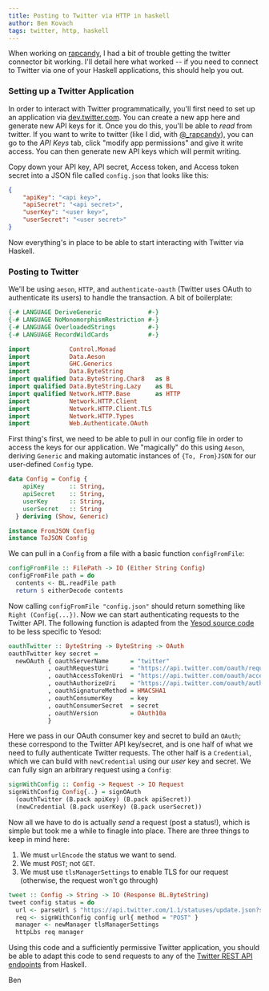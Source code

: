 ```yaml
---
title: Posting to Twitter via HTTP in haskell
author: Ben Kovach
tags: twitter, http, haskell
---
```


When working on [rapcandy](https://twitter.com/_rapcandy), I had a bit of trouble getting the twitter connector bit working. I'll detail here what worked -- if you need to connect to Twitter via one of your Haskell applications, this should help you out.

### Setting up a Twitter Application

In order to interact with Twitter programmatically, you'll first need to set up an application via [dev.twitter.com](http://dev.twitter.com). You can create a new app here and generate new API keys for it. Once you do this, you'll be able to *read* from twitter. If you want to write to twitter (like I did, with [\@_rapcandy](https://twitter.com/_rapcandy)), you can go to the *API Keys* tab, click "modify app permissions" and give it write access. You can then generate new API keys which will permit writing. 

Copy down your API key, API secret, Access token, and Access token secret into a JSON file called `config.json` that looks like this:

```json
{
    "apiKey": "<api key>",
    "apiSecret": "<api secret>",
    "userKey": "<user key>",
    "userSecret": "<user secret>"
}
```

Now everything's in place to be able to start interacting with Twitter via Haskell.


### Posting to Twitter

We'll be using `aeson`, `HTTP`, and `authenticate-oauth` (Twitter uses OAuth to authenticate its users) to handle the transaction. A bit of boilerplate:

```haskell
{-# LANGUAGE DeriveGeneric             #-}
{-# LANGUAGE NoMonomorphismRestriction #-}
{-# LANGUAGE OverloadedStrings         #-}
{-# LANGUAGE RecordWildCards           #-}

import           Control.Monad
import           Data.Aeson
import           GHC.Generics
import           Data.ByteString
import qualified Data.ByteString.Char8   as B
import qualified Data.ByteString.Lazy    as BL
import qualified Network.HTTP.Base       as HTTP
import           Network.HTTP.Client
import           Network.HTTP.Client.TLS
import           Network.HTTP.Types
import           Web.Authenticate.OAuth
```

First thing's first, we need to be able to pull in our config file in order to access the keys for our application. We "magically" do this using `Aeson`, deriving `Generic` and making automatic instances of `{To, From}JSON` for our user-defined `Config` type.

```haskell
data Config = Config {
    apiKey       :: String,
    apiSecret    :: String,
    userKey      :: String,
    userSecret   :: String
  } deriving (Show, Generic)

instance FromJSON Config
instance ToJSON Config
```

We can pull in a `Config` from a file with a basic function `configFromFile`:

```haskell
configFromFile :: FilePath -> IO (Either String Config)
configFromFile path = do
  contents <- BL.readFile path
  return $ eitherDecode contents
```

Now calling `configFromFile "config.json"` should return something like `Right (Config{...})`. Now we can start authenticating requests to the Twitter API. The following function is adapted from the [Yesod source code](http://hackage.haskell.org/package/yesod-auth-0.7.2/docs/src/Yesod-Auth-OAuth.html) to be less specific to Yesod:

```haskell
oauthTwitter :: ByteString -> ByteString -> OAuth
oauthTwitter key secret =
  newOAuth { oauthServerName      = "twitter"
           , oauthRequestUri      = "https://api.twitter.com/oauth/request_token"
           , oauthAccessTokenUri  = "https://api.twitter.com/oauth/access_token"
           , oauthAuthorizeUri    = "https://api.twitter.com/oauth/authorize"
           , oauthSignatureMethod = HMACSHA1
           , oauthConsumerKey     = key
           , oauthConsumerSecret  = secret
           , oauthVersion         = OAuth10a
           }
```

Here we pass in our OAuth consumer key and secret to build an `OAuth`; these correspond to the Twitter API key/secret, and is one half of what we need to fully authenticate Twitter requests. The other half is a `Credential`, which we can build with `newCredential` using our *user* key and secret. We can fully sign an arbitrary request using a `Config`: 

```haskell
signWithConfig :: Config -> Request -> IO Request
signWithConfig Config{..} = signOAuth
  (oauthTwitter (B.pack apiKey) (B.pack apiSecret))
  (newCredential (B.pack userKey) (B.pack userSecret))
```

Now all we have to do is actually *send* a request (post a status!), which is simple but took me a while to finagle into place. There are three things to keep in mind here:

1. We must `urlEncode` the status we want to send.
2. We must `POST`; not `GET`.
3. We must use `tlsManagerSettings` to enable TLS for our request (otherwise, the request won't go through)

```haskell
tweet :: Config -> String -> IO (Response BL.ByteString)
tweet config status = do
  url <- parseUrl $ "https://api.twitter.com/1.1/statuses/update.json?status=" ++ HTTP.urlEncode status
  req <- signWithConfig config url{ method = "POST" }
  manager <- newManager tlsManagerSettings
  httpLbs req manager
```

Using this code and a sufficiently permissive Twitter application, you should be able to adapt this code to send requests to any of the [Twitter REST API endpoints](https://dev.twitter.com/docs/api/1.1) from Haskell.

Ben
